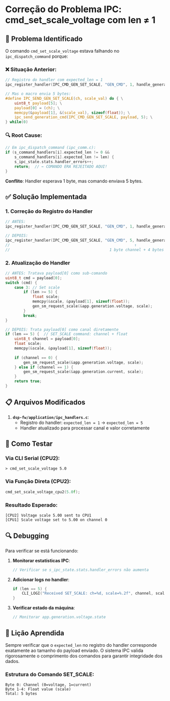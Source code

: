 # Correção do Problema IPC: cmd_set_scale_voltage com len ≠ 1

## 🚨 Problema Identificado

O comando `cmd_set_scale_voltage` estava falhando no `ipc_dispatch_command` porque:

### ❌ **Situação Anterior:**
```c
// Registro do handler com expected_len = 1
ipc_register_handler(IPC_CMD_GEN_SET_SCALE, "GEN_CMD", 1, handle_generation_command_cpu1);

// Mas o macro envia 5 bytes:
#define IPC_SEND_GEN_SET_SCALE(ch, scale_val) do { \
    uint8_t payload[5]; \
    payload[0] = (ch); \
    memcpy(&payload[1], &(scale_val), sizeof(float)); \
    ipc_send_generation_cmd(IPC_CMD_GEN_SET_SCALE, payload, 5); \
} while(0)
```

### 🔍 **Root Cause:**
```c
// Em ipc_dispatch_command (ipc_comm.c):
if (s_command_handlers[i].expected_len != 0 && 
    s_command_handlers[i].expected_len != len) {
    s_ipc_state.stats.handler_errors++;
    return;  // ← COMANDO ERA REJEITADO AQUI!
}
```

**Conflito**: Handler esperava 1 byte, mas comando enviava 5 bytes.

## ✅ **Solução Implementada**

### 1. **Correção do Registro do Handler**
```c
// ANTES:
ipc_register_handler(IPC_CMD_GEN_SET_SCALE, "GEN_CMD", 1, handle_generation_command_cpu1);

// DEPOIS:
ipc_register_handler(IPC_CMD_GEN_SET_SCALE, "GEN_CMD", 5, handle_generation_command_cpu1);
//                                                       ↑ 
//                                            1 byte channel + 4 bytes float
```

### 2. **Atualização do Handler**
```c
// ANTES: Tratava payload[0] como sub-comando
uint8_t cmd = payload[0];
switch (cmd) {
    case 3: // Set scale
        if (len >= 5) {
            float scale;
            memcpy(&scale, &payload[1], sizeof(float));
            gen_sm_request_scale(&app.generation.voltage, scale);
        }
        break;
}

// DEPOIS: Trata payload[0] como canal diretamente
if (len == 5) {  // SET_SCALE command: channel + float
    uint8_t channel = payload[0];
    float scale;
    memcpy(&scale, &payload[1], sizeof(float));
    
    if (channel == 0) {
        gen_sm_request_scale(&app.generation.voltage, scale);
    } else if (channel == 1) {
        gen_sm_request_scale(&app.generation.current, scale);
    }
    return true;
}
```

## 📋 **Arquivos Modificados**

1. **`dsp-fw/application/ipc_handlers.c`**:
   - Registro do handler: `expected_len = 1` → `expected_len = 5`
   - Handler atualizado para processar canal e valor corretamente

## 🧪 **Como Testar**

### Via CLI Serial (CPU2):
```
> cmd_set_scale_voltage 5.0
```

### Via Função Direta (CPU2):
```c
cmd_set_scale_voltage_cpu2(5.0f);
```

### Resultado Esperado:
```
[CPU2] Voltage scale 5.00 sent to CPU1
[CPU1] Scale voltage set to 5.00 on channel 0
```

## 🔍 **Debugging**

Para verificar se está funcionando:

1. **Monitorar estatísticas IPC**:
   ```c
   // Verificar se s_ipc_state.stats.handler_errors não aumenta
   ```

2. **Adicionar logs no handler**:
   ```c
   if (len == 5) {
       CLI_LOGI("Received SET_SCALE: ch=%d, scale=%.2f", channel, scale);
   }
   ```

3. **Verificar estado da máquina**:
   ```c
   // Monitorar app.generation.voltage.state
   ```

## 📝 **Lição Aprendida**

Sempre verificar que o `expected_len` no registro do handler corresponde exatamente ao tamanho do payload enviado. O sistema IPC valida rigorosamente o comprimento dos comandos para garantir integridade dos dados.

### Estrutura do Comando SET_SCALE:
```
Byte 0: Channel (0=voltage, 1=current)
Byte 1-4: Float value (scale)
Total: 5 bytes
```